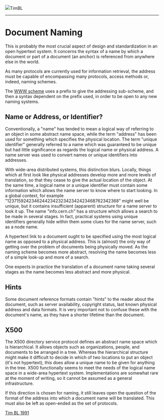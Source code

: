 [![](https://www.w3.org/Icons/WWW/arch1990)](https://www.w3.org/DesignIssues/OldDocs.html)TimBL

* * *

#  Document Naming

This is probably the most crucial aspect of design and standardization in an
open hypertext system. It concerns the syntax of a name by which a document or
part of a document (an anchor) is referenced from anywhere else in the world.

As many protocols are currently used for information retrieval, the address
must be capable of encompassing many protocols, access methods or, indeed,
naming schemes.

The [WWW scheme](https://www.w3.org/Addressing/Addressing.html) uses a prefix to give the
addressing sub-scheme, and then a syntax dependent on the prefix used, in
order to be open to any new naming systems.

##  Name or Address, or Identifier?

Conventionally, a "name" has tended to mean a logical way of referring to an
object in some abstract name space, while the term "address" has been used for
something which specifies the physical location. The term "unique identifier"
generally referred to a name which was guaranteed to be unique but had little
significance as regards the logical name or physical address. A name server
was used to convert names or unique identifiers into addresses.

With wide-area distributed systems, this distinction blurs. Locally, things
which at first look like physical addresses develop more and more levels of
translation, so that they cease to give the actual location of the object. At
the same time, a logical name or a unique identifier must contain some
information which allows the name server to know where to start looking. In a
global context, for example "1237159242346244234232342342423468762342368"
might well be unique, but it contains insufficient (apparent) structure for a
name server to look it up. The name "info.cern.ch" has a structure which
allows a search to be made in several stages. In fact, practical systems using
unique identifiers generally hide within them some clues for the name server,
such as a node name.

A hypertext link to a document ought to be specified using the most logical
name as opposed to a physical address. This is (almost) the only way of
getting over the problem of documents being physically moved. As the naming
scheme becomes more abstract, resolving the name becomes less of a simple
look-up and more of a search.

One expects in practice the translation of a document name taking several
stages as the name becomes less abstract and more physical.

##  Hints

Some document reference formats contain "hints" to the reader about the
document, such as server availability, copyright status, last known physical
address and data formats. It is very important not to confuse these with the
document's name, as they have a shorter lifetime than the document.

##  X500

The X500 directory service protocol defines an abstract name space which is
hierarchical. It allows objects such as organizations, people, and documents
to be arranged in a tree. Whereas the hierarchical structure might make it
difficult to decide in which of two locations to put an object (it's not
hypertext), this does allow a unique name to be given for anything in the
tree. X500 functionally seems to meet the needs of the logical name space in a
wide-area hypertext system. Implementations are somewhat rare at the moment of
writing, so it cannot be assumed as a general infrastructure.

If this direction is chosen for naming, it still leaves open the question of
the format of the address into which a document name will be translated. This
must also be left as open-ended as the set of protocols.

[Tim BL 1991](http://www.w3.org./hypertext/TBL_Disclaimer.html)

